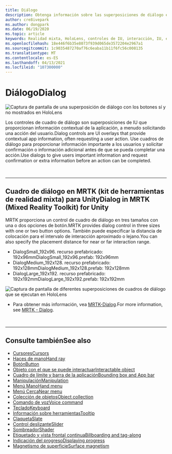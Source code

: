 ```yaml
---
title: Diálogo
description: Obtenga información sobre las superposiciones de diálogo en MRTK y cómo usarlas en aplicaciones de realidad mixta.
author: cre8ivepark
ms.author: dongpark
ms.date: 06/19/2020
ms.topic: article
keywords: Realidad mixta, HoloLens, controles de IU, interacción, IU, experiencia de usuario, diseño de la experiencia del usuario, interfaz de usuario espacial, interacción espacial, interfaz de usuario 3D, experiencia en 3D, auriculares
ms.openlocfilehash: 18e446f6b35e8073f939d065de3572204e2967a1
ms.sourcegitcommit: 1c9035487270af76c6eaba11b11f6fc56c008135
ms.translationtype: MT
ms.contentlocale: es-ES
ms.lasthandoff: 04/13/2021
ms.locfileid: "107300000"
---
```

# <a name="dialog"></a><span data-ttu-id="07b35-104">Diálogo</span><span class="sxs-lookup"><span data-stu-id="07b35-104">Dialog</span></span>

![Captura de pantalla de una superposición de diálogo con los botones sí y no mostrados en HoloLens](images/MRTK_UX_Dialog.jpg)

<span data-ttu-id="07b35-106">Los controles de cuadro de diálogo son superposiciones de IU que proporcionan información contextual de la aplicación, a menudo solicitando una acción del usuario.</span><span class="sxs-lookup"><span data-stu-id="07b35-106">Dialog controls are UI overlays that provide contextual app information, often requesting a user action.</span></span> <span data-ttu-id="07b35-107">Use cuadros de diálogo para proporcionar información importante a los usuarios y solicitar confirmación o información adicional antes de que se pueda completar una acción.</span><span class="sxs-lookup"><span data-stu-id="07b35-107">Use dialogs to give users important information and request confirmation or extra information before an action can be completed.</span></span>

<br>

---

## <a name="dialog-in-mrtk-mixed-reality-toolkit-for-unity"></a><span data-ttu-id="07b35-108">Cuadro de diálogo en MRTK (kit de herramientas de realidad mixta) para Unity</span><span class="sxs-lookup"><span data-stu-id="07b35-108">Dialog in MRTK (Mixed Reality Toolkit) for Unity</span></span>
<span data-ttu-id="07b35-109">MRTK proporciona un control de cuadro de diálogo en tres tamaños con una o dos opciones de botón.</span><span class="sxs-lookup"><span data-stu-id="07b35-109">MRTK provides dialog control in three sizes with one or two button options.</span></span> <span data-ttu-id="07b35-110">También puede especificar la distancia de colocación para el intervalo de interacción aproximado o lejano.</span><span class="sxs-lookup"><span data-stu-id="07b35-110">You can also specify the placement distance for near or far interaction range.</span></span> 

- <span data-ttu-id="07b35-111">DialogSmall_192x96. recurso prefabricado: 192x96mm</span><span class="sxs-lookup"><span data-stu-id="07b35-111">DialogSmall_192x96.prefab: 192x96mm</span></span>
- <span data-ttu-id="07b35-112">DialogMedium_192x128. recurso prefabricado: 192x128mm</span><span class="sxs-lookup"><span data-stu-id="07b35-112">DialogMedium_192x128.prefab: 192x128mm</span></span>
- <span data-ttu-id="07b35-113">DialogLarge_192x192. recurso prefabricado: 192x192mm</span><span class="sxs-lookup"><span data-stu-id="07b35-113">DialogLarge_192x192.prefab: 192x192mm</span></span>

![Captura de pantalla de diferentes superposiciones de cuadros de diálogo que se ejecutan en HoloLens](images/MRTK_UX_Dialog_Types.jpg)


* <span data-ttu-id="07b35-115">Para obtener más información, vea [MRTK-Dialog](https://docs.microsoft.com/windows/mixed-reality/mrtk-unity/features/ux-building-blocks/dialog).</span><span class="sxs-lookup"><span data-stu-id="07b35-115">For more information, see [MRTK - Dialog](https://docs.microsoft.com/windows/mixed-reality/mrtk-unity/features/ux-building-blocks/dialog).</span></span>

<br>

---

## <a name="see-also"></a><span data-ttu-id="07b35-116">Consulte también</span><span class="sxs-lookup"><span data-stu-id="07b35-116">See also</span></span>

* [<span data-ttu-id="07b35-117">Cursores</span><span class="sxs-lookup"><span data-stu-id="07b35-117">Cursors</span></span>](cursors.md)
* [<span data-ttu-id="07b35-118">Haces de mano</span><span class="sxs-lookup"><span data-stu-id="07b35-118">Hand ray</span></span>](point-and-commit.md)
* [<span data-ttu-id="07b35-119">Botón</span><span class="sxs-lookup"><span data-stu-id="07b35-119">Button</span></span>](button.md)
* [<span data-ttu-id="07b35-120">Objeto con el que se puede interactuar</span><span class="sxs-lookup"><span data-stu-id="07b35-120">Interactable object</span></span>](interactable-object.md)
* [<span data-ttu-id="07b35-121">Cuadro de límite y barra de la aplicación</span><span class="sxs-lookup"><span data-stu-id="07b35-121">Bounding box and App bar</span></span>](app-bar-and-bounding-box.md)
* [<span data-ttu-id="07b35-122">Manipulación</span><span class="sxs-lookup"><span data-stu-id="07b35-122">Manipulation</span></span>](direct-manipulation.md)
* [<span data-ttu-id="07b35-123">Menú Mano</span><span class="sxs-lookup"><span data-stu-id="07b35-123">Hand menu</span></span>](hand-menu.md)
* [<span data-ttu-id="07b35-124">Menú Cerca</span><span class="sxs-lookup"><span data-stu-id="07b35-124">Near menu</span></span>](near-menu.md)
* [<span data-ttu-id="07b35-125">Colección de objetos</span><span class="sxs-lookup"><span data-stu-id="07b35-125">Object collection</span></span>](object-collection.md)
* [<span data-ttu-id="07b35-126">Comando de voz</span><span class="sxs-lookup"><span data-stu-id="07b35-126">Voice command</span></span>](voice-input.md)
* [<span data-ttu-id="07b35-127">Teclado</span><span class="sxs-lookup"><span data-stu-id="07b35-127">Keyboard</span></span>](keyboard.md)
* [<span data-ttu-id="07b35-128">Información sobre herramientas</span><span class="sxs-lookup"><span data-stu-id="07b35-128">Tooltip</span></span>](tooltip.md)
* [<span data-ttu-id="07b35-129">Claqueta</span><span class="sxs-lookup"><span data-stu-id="07b35-129">Slate</span></span>](slate.md)
* [<span data-ttu-id="07b35-130">Control deslizante</span><span class="sxs-lookup"><span data-stu-id="07b35-130">Slider</span></span>](slider.md)
* [<span data-ttu-id="07b35-131">Sombreador</span><span class="sxs-lookup"><span data-stu-id="07b35-131">Shader</span></span>](shader.md)
* [<span data-ttu-id="07b35-132">Etiquetado y vista frontal continua</span><span class="sxs-lookup"><span data-stu-id="07b35-132">Billboarding and tag-along</span></span>](billboarding-and-tag-along.md)
* [<span data-ttu-id="07b35-133">Indicación del progreso</span><span class="sxs-lookup"><span data-stu-id="07b35-133">Displaying progress</span></span>](progress.md)
* [<span data-ttu-id="07b35-134">Magnetismo de superficie</span><span class="sxs-lookup"><span data-stu-id="07b35-134">Surface magnetism</span></span>](surface-magnetism.md)
